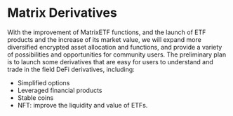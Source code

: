 # Matrix Derivatives

With the improvement of MatrixETF functions, and the launch of ETF products and the increase of its market value, we will expand more diversified encrypted asset allocation and functions, and provide a variety of possibilities and opportunities for community users. The preliminary plan is to launch some derivatives that are easy for users to understand and trade in the field DeFi derivatives, including:

* Simplified options
* Leveraged financial products
* Stable coins
* NFT: improve the liquidity and value of ETFs.

